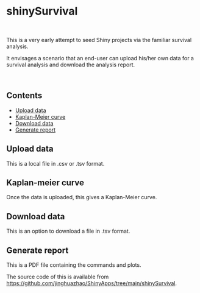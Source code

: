 # shinySurvival

<br>

This is a very early attempt to seed Shiny projects via the familiar survival analysis.

It envisages a scenario that an end-user can upload his/her own data for a survival analysis and download the analysis report.

<br>

## Contents

* [Upload data](#upload-data)
* [Kaplan-Meier curve](#kaplan-meier-curve)
* [Download data](#download-data)
* [Generate report](#generate-report)

## Upload data

This is a local file in .csv or .tsv format.

## Kaplan-meier curve

Once the data is uploaded, this gives a Kaplan-Meier curve.

## Download data

This is an option to download a file in .tsv format.

## Generate report

This is a PDF file containing the commands and plots.

The source code of this is available from https://github.com/jinghuazhao/ShinyApps/tree/main/shinySurvival.
